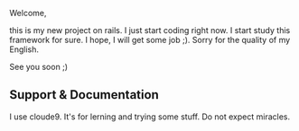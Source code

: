 Welcome,

this is my new project on rails. I just start coding right now. I start study this framework for sure. I hope, I will get some job ;). Sorry for the quality of my English.

See you soon ;)


## Support & Documentation

I use cloude9. It's for lerning and trying some stuff. Do not expect miracles.
